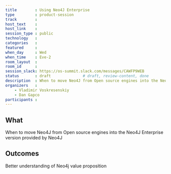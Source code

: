 ```yaml
---
title        : Using Neo4J Enterprise
type         : product-session
track        :
host_text    :
host_link    :
session_type : public
technology   :
categories   :
featured     :
when_day     : Wed
when_time    : Eve-2
room_layout  :
room_id      :
session_slack: https://os-summit.slack.com/messages/CAWFP9WEB
status       : draft              # draft, review-content, done
description  : When to move Neo4J from Open source engines into the Neo4J Enterprise version provided by Neo4J
organizers   :
    - Vladimir Voskresenskiy
    - Dan Gapco
participants :
---
```


## What

When to move Neo4J from Open source engines into the Neo4J Enterprise version provided by Neo4J

## Outcomes

Better understanding of Neo4j value proposition
